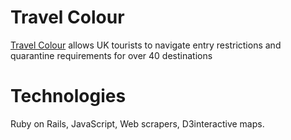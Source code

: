 # Travel Colour 
<a href="https://www.travelcolour.co.uk/">Travel Colour</a> allows UK tourists to navigate entry restrictions and quarantine requirements for over 40 destinations

# Technologies 
Ruby on Rails, JavaScript, Web scrapers, D3interactive maps.
